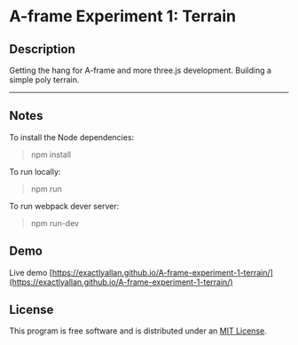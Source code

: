 # A-frame Experiment 1: Terrain

## Description

Getting the hang for A-frame and more three.js development. Building a simple poly terrain.

<hr>

## Notes

To install the Node dependencies:
> npm install

To run locally:
> npm run

To run webpack dever server:
> npm run-dev


## Demo

Live demo [https://exactlyallan.github.io/A-frame-experiment-1-terrain/](https://exactlyallan.github.io/A-frame-experiment-1-terrain/)


## License

This program is free software and is distributed under an [MIT License](LICENSE).
